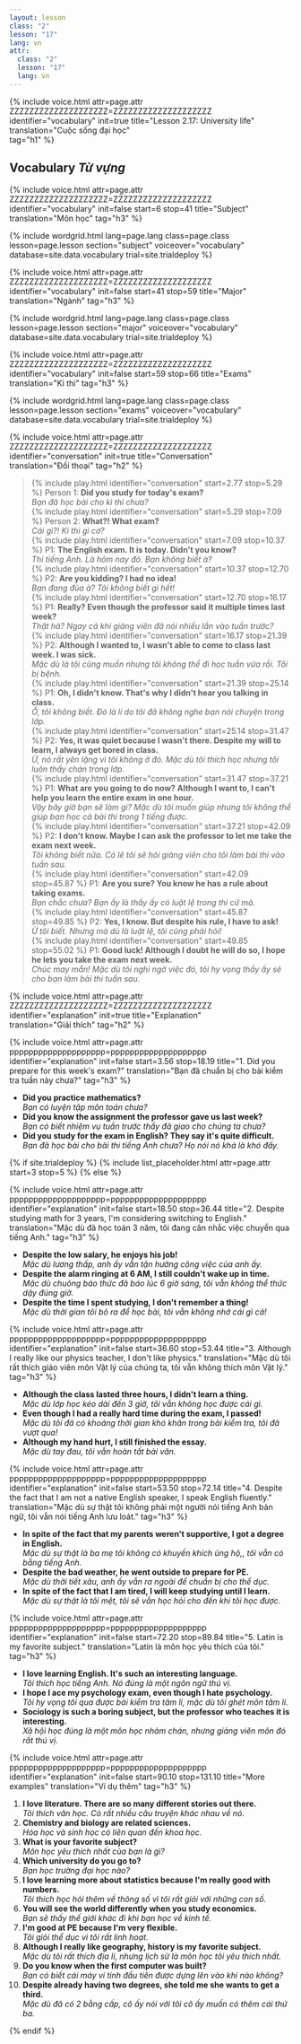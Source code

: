 ```yaml
---
layout: lesson
class: "2"
lesson: "17"
lang: vn
attr:
  class: "2"
  lesson: "17"
  lang: vn
---
```


{%  include voice.html attr=page.attr        ZZZZZZZZZZZZZZZZZZZZ=ZZZZZZZZZZZZZZZZZZZZ
	identifier="vocabulary"  init=true
	title="Lesson 2.17: University life"  
	translation="Cuộc sống đại học"      
    tag="h1" %}


## Vocabulary   *Từ vựng*

{%  include voice.html attr=page.attr    ZZZZZZZZZZZZZZZZZZZZ=ZZZZZZZZZZZZZZZZZZZZ
	identifier="vocabulary"  init=false start=6 stop=41
	title="Subject"        
	translation="Môn học"
    tag="h3" %}

{% include wordgrid.html lang=page.lang
		class=page.class 
		lesson=page.lesson 
		section="subject"
		voiceover="vocabulary"
		database=site.data.vocabulary 
		trial=site.trialdeploy %}

{%  include voice.html attr=page.attr    ZZZZZZZZZZZZZZZZZZZZ=ZZZZZZZZZZZZZZZZZZZZ
	identifier="vocabulary"  init=false start=41 stop=59
	title="Major"        
	translation="Ngành"
    tag="h3" %}

	
{% include wordgrid.html lang=page.lang
		class=page.class 
		lesson=page.lesson 
		section="major"
		voiceover="vocabulary"
		database=site.data.vocabulary 
		trial=site.trialdeploy %}

{%  include voice.html attr=page.attr    ZZZZZZZZZZZZZZZZZZZZ=ZZZZZZZZZZZZZZZZZZZZ
	identifier="vocabulary"  init=false start=59 stop=66
	title="Exams"        
	translation="Kì thi"
    tag="h3" %}


{% include wordgrid.html lang=page.lang
		class=page.class 
		lesson=page.lesson 
		section="exams"
		voiceover="vocabulary"
		database=site.data.vocabulary 
		trial=site.trialdeploy %}
		

{%  include voice.html attr=page.attr    ZZZZZZZZZZZZZZZZZZZZ=ZZZZZZZZZZZZZZZZZZZZ
	identifier="conversation"  init=true
	title="Conversation"        
	translation="Đối thoại"
    tag="h2" %}


> {% include play.html identifier="conversation" start=2.77 stop=5.29 %} Person 1: **Did you study for today's exam?**    
*Bạn đã học bài cho kì thi chưa?*   
> {% include play.html identifier="conversation" start=5.29 stop=7.09 %} Person 2: **What?! What exam?**       
*Cái gì?! Kì thi gì cơ?*  
> {% include play.html identifier="conversation" start=7.09 stop=10.37 %} P1: **The English exam. It is today. Didn't you know?**     
*Thi tiếng Anh. Là hôm nay đó. Bạn không biết à?*   
> {% include play.html identifier="conversation" start=10.37 stop=12.70 %} P2: **Are you kidding? I had no idea!**    
*Bạn đang đùa à? Tôi không biết gì hết!*  
> {% include play.html identifier="conversation" start=12.70 stop=16.17 %} P1: **Really? Even though the professor said it multiple times last week?**    
*Thật hả? Ngay cả khi giảng viên đã nói nhiều lần vào tuần trước?*  
> {% include play.html identifier="conversation" start=16.17 stop=21.39 %} P2: **Although I wanted to, I wasn't able to come to class last week. I was sick.**   
*Mặc dù là tôi cũng muốn nhưng tôi không thể đi học tuần vừa rồi. Tôi bị bệnh.*   
> {% include play.html identifier="conversation" start=21.39 stop=25.14 %} P1: **Oh, I didn't know. That's why I didn't hear you talking in class.**  
*Ồ, tôi không biết. Đó là lí do tôi đã không nghe bạn nói chuyện trong lớp.*    
> {% include play.html identifier="conversation" start=25.14 stop=31.47 %} P2: **Yes, it was quiet because I wasn't there. Despite my will to learn, I always get bored in class.**     
*Ừ, nó rất yên lặng vì tôi không ở đó. Mặc dù tôi thích học nhưng tôi luôn thấy chán trong lớp.*   
> {% include play.html identifier="conversation" start=31.47 stop=37.21 %} P1: **What are you going to do now? Although I want to, I can't help you learn the entire exam in one hour.**      
*Vậy bây giờ bạn sẽ làm gì? Mặc dù tôi muốn giúp nhưng tôi không thể giúp bạn học cả bài thi trong 1 tiếng được.*   
> {% include play.html identifier="conversation" start=37.21 stop=42.09 %} P2: **I don't know. Maybe I can ask the professor to let me take the exam next week.**         
*Tôi không biết nữa. Có lẽ tôi sẽ hỏi giảng viên cho tôi làm bài thi vào tuần sau.*  
> {% include play.html identifier="conversation" start=42.09 stop=45.87 %} P1: **Are you sure? You know he has a rule about taking exams.**    
*Bạn chắc chưa? Bạn ấy là thầy ấy có luật lệ trong thi cử mà.*    
> {% include play.html identifier="conversation" start=45.87 stop=49.85 %} P2: **Yes, I know. But despite his rule, I have to ask!**    
*Ừ tôi biết. Nhưng mà dù là luật lệ, tôi cũng phải hỏi!*  
> {% include play.html identifier="conversation" start=49.85 stop=55.02 %} P1: **Good luck! Although I doubt he will do so, I hope he lets you take the exam next week.**    
*Chúc may mắn! Mặc dù tôi nghi ngờ việc đó, tôi hy vọng thầy ấy sẽ cho bạn làm bài thi tuần sau.*  


{%  include voice.html attr=page.attr    ZZZZZZZZZZZZZZZZZZZZ=ZZZZZZZZZZZZZZZZZZZZ
	identifier="explanation"  init=true
	title="Explanation"        
	translation="Giải thích"
    tag="h2" %}



{%  include voice.html attr=page.attr    pppppppppppppppppppp=pppppppppppppppppppp
	identifier="explanation"  init=false start=3.56 stop=18.19
	title="1. Did you prepare for this week's exam?"
	translation="Bạn đã chuẩn bị cho bài kiểm tra tuần này chưa?"
    tag="h3" %}

- **Did you practice mathematics?**  
*Bạn có luyện tập môn toán chưa?*   
- **Did you know the assignment the professor gave us last week?**   
*Bạn có biết nhiệm vụ tuần trước thầy đã giao cho chúng ta chưa?*   
- **Did you study for the exam in English? They say it's quite difficult.**  
*Bạn đã học bài cho bài thi tiếng Anh chưa? Họ nói nó khá là khó đấy.*   


{% if site.trialdeploy %}
  {% include list_placeholder.html  attr=page.attr     start=3 stop=5 %}
  {% else %}



{%  include voice.html attr=page.attr    pppppppppppppppppppp=pppppppppppppppppppp
	identifier="explanation"  init=false start=18.50 stop=36.44 
	title="2. Despite studying math for 3 years, I'm considering switching to English."
	translation="Mặc dù đã học toán 3 năm, tôi đang cân nhắc việc chuyển qua tiếng Anh."
    tag="h3" %}

- **Despite the low salary, he enjoys his job!**  
*Mặc dù lương thấp, anh ấy vẫn tận hưởng công việc của anh ấy.*   
- **Despite the alarm ringing at 6 AM, I still couldn't wake up in time.**  
*Mặc dù chuông báo thức đã báo lúc 6 giờ sáng, tôi vẫn không thể thức dậy đúng giờ.*    
- **Despite the time I spent studying, I don't remember a thing!**  
*Mặc dù thời gian tôi bỏ ra để học bài, tôi vẫn không nhớ cái gì cả!*   


{%  include voice.html attr=page.attr    pppppppppppppppppppp=pppppppppppppppppppp
	identifier="explanation"  init=false start=36.60 stop=53.44
	title="3. Although I really like our physics teacher, I don't like physics."
	translation="Mặc dù tôi rất thích giáo viên môn Vật lý của chúng ta, tôi vẫn không thích môn Vật lý."
    tag="h3" %}

- **Although the class lasted three hours, I didn't learn a thing.**  
*Mặc dù lớp học kéo dài đến 3 giờ, tôi vẫn không học được cái gì.*    
- **Even though I had a really hard time during the exam, I passed!**  
*Mặc dù tôi đã có khoảng thời gian khó khăn trong bài kiểm tra, tôi đã vượt qua!*    
- **Although my hand hurt, I still finished the essay.**  
*Mặc dù tay đau, tôi vẫn hoàn tất bài văn.*   


{%  include voice.html attr=page.attr    pppppppppppppppppppp=pppppppppppppppppppp
	identifier="explanation"  init=false start=53.50 stop=72.14
	title="4. Despite the fact that I am not a native English speaker, I speak English fluently."
	translation="Mặc dù sự thật tôi không phải một người nói tiếng Anh bản ngữ, tôi vẫn nói tiếng Anh lưu loát."
    tag="h3" %}

- **In spite of the fact that my parents weren't supportive, I got a degree in English.**   
*Mặc dù sự thật là ba mẹ tôi không có khuyến khích ủng hộ,, tôi vẫn có bằng tiếng Anh.*    
- **Despite the bad weather, he went outside to prepare for PE.**  
*Mặc dù thời tiết xâu, anh ấy vẫn ra ngoài để chuẩn bị cho thể dục.*    
- **In spite of the fact that I am tired, I will keep studying until I learn.**  
*Mặc dù sự thật là tôi mệt, tôi sẽ vẫn học hỏi cho đến khi tôi học được.*    


{%  include voice.html attr=page.attr    pppppppppppppppppppp=pppppppppppppppppppp
	identifier="explanation"  init=false start=72.20 stop=89.84
	title="5. Latin is my favorite subject."
	translation="Latin là môn học yêu thích của tôi."
    tag="h3" %}

- **I love learning English. It's such an interesting language.**  
*Tôi thích học tiếng Anh. Nó đúng là một ngôn ngữ thú vị.*    
- **I hope I ace my psychology exam, even though I hate psychology.**  
*Tôi hy vọng tôi qua được bài kiểm tra tâm lí, mặc dù tôi ghét môn tâm lí.*   
- **Sociology is such a boring subject, but the professor who teaches it is interesting.**  
*Xã hội học đúng là một môn học nhàm chán, nhưng giảng viên môn đó rất thú vị.*    

{%  include voice.html attr=page.attr    pppppppppppppppppppp=pppppppppppppppppppp
	identifier="explanation"  init=false start=90.10 stop=131.10
	title="More examples"
	translation="Ví dụ thêm"
    tag="h3" %}

1. **I love literature. There are so many different stories out there.**  
*Tôi thích văn học. Có rất nhiều câu truyện khác nhau về nó.*    
2. **Chemistry and biology are related sciences.**  
*Hóa học và sinh học có liên quan đến khoa học.*    
3. **What is your favorite subject?**  
*Môn học yêu thích nhất của bạn là gì?*   
4. **Which university do you go to?**  
*Bạn học trường đại học nào?*    
5. **I love learning more about statistics because I'm really good with numbers.**  
*Tôi thích học hỏi thêm về thông số vì tôi rất giỏi với những con số.*    
6. **You will see the world differently when you study economics.**  
*Bạn sẽ thấy thế giới khác đi khi bạn học về kinh tế.*   
7. **I'm good at PE because I'm very flexible.**    
*Tôi giỏi thể dục vì tôi rất linh hoạt.*    
8. **Although I really like geography, history is my favorite subject.**  
*Mặc dù tôi rất thích địa lí, nhưng lịch sử là môn học tôi yêu thích nhất.*    
9. **Do you know when the first computer was built?**  
*Bạn có biết cái máy vi tính đầu tiên được dựng lên vào khi nào không?*    
10. **Despite already having two degrees, she told me she wants to get a third.**  
*Mặc dù đã có 2 bằng cấp, cô ấy nói với tôi cô ấy muốn có thêm cái thứ ba.*    


{% endif %}